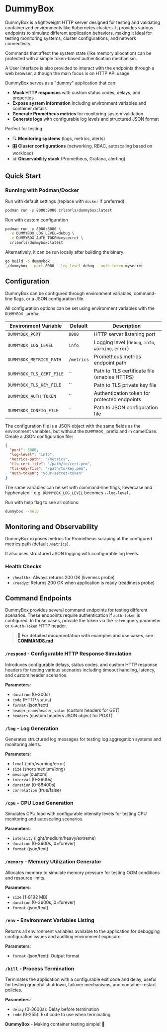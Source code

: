 # DummyBox

DummyBox is a lightweight HTTP server designed for testing and validating containerized environments like Kubernetes clusters. It provides various endpoints to simulate different application behaviors, making it ideal for testing monitoring systems, cluster configurations, and network connectivity. 

Commands that affect the system state (like memory allocation) can be protected with a simple token-based authentication mechanism.

A User Interface is also provided to interact with the endpoints through a web browser, although the main focus is on HTTP API usage.

DummyBox serves as a "dummy" application that can:
- **Mock HTTP responses** with custom status codes, delays, and properties
- **Expose system information** including environment variables and container details
- **Generate Prometheus metrics** for monitoring system validation
- **Generate logs** with configurable log levels and structured JSON format


Perfect for testing:
- 🔍 **Monitoring systems** (logs, metrics, alerts)
- 🎛️ **Cluster configurations** (networking, RBAC, autoscaling based on workload)
- 📊 **Observability stack** (Prometheus, Grafana, alerting)


## Quick Start

### Running with Podman/Docker

Run with default settings (replace with `docker` if preferred):

```bash
podman run -p 8080:8080 crlsmrls/dummybox:latest
```

Run with custom configuration
```bash
podman run -p 8080:8080 \
  -e DUMMYBOX_LOG_LEVEL=debug \
  -e DUMMYBOX_AUTH_TOKEN=mysecret \
  crlsmrls/dummybox:latest
```

Alternatively, it can be run locally after building the binary:

```bash
go build -o dummybox .
./dummybox --port 8080 --log-level debug --auth-token mysecret
```

## Configuration

DummyBox can be configured through environment variables, command-line flags, or a JSON configuration file.

All configuration options can be set using environment variables with the `DUMMYBOX_` prefix:

| Environment Variable | Default | Description |
|---------------------|---------|-------------|
| `DUMMYBOX_PORT` | `8080` | HTTP server listening port |
| `DUMMYBOX_LOG_LEVEL` | `info` | Logging level (`debug`, `info`, `warning`, `error`) |
| `DUMMYBOX_METRICS_PATH` | `/metrics` | Prometheus metrics endpoint path |
| `DUMMYBOX_TLS_CERT_FILE` | `` | Path to TLS certificate file (enables HTTPS) |
| `DUMMYBOX_TLS_KEY_FILE` | `` | Path to TLS private key file |
| `DUMMYBOX_AUTH_TOKEN` | `` | Authentication token for protected endpoints |
| `DUMMYBOX_CONFIG_FILE` | `` | Path to JSON configuration file |


The configuration file is a JSON object with the same fields as the environment variables, but without the `DUMMYBOX_` prefix and in camelCase. Create a JSON configuration file:

```json
{
  "port": 8080,
  "log-level": "info",
  "metrics-path": "/metrics",
  "tls-cert-file": "/path/to/cert.pem",
  "tls-key-file": "/path/to/key.pem",
  "auth-token": "your-secret-token"
}
```

The same variables can be set with command-line flags, lowercase and hyphenated - e.g. `DUMMYBOX_LOG_LEVEL` becomes `--log-level`.

Run with help flag to see all options:

```bash
dummybox --help
```

## Monitoring and Observability

DummyBox exposes metrics for Prometheus scraping at the configured metrics path (default `/metrics`).

It also uses structured JSON logging with configurable log levels. 

### Health Checks

- `/healthz`: Always returns 200 OK (liveness probe)
- `/readyz`: Returns 200 OK when application is ready (readiness probe)

## Command Endpoints

DummyBox provides several command endpoints for testing different scenarios. These endpoints require authentication if `auth-token` is configured. In those cases, provide the token via the `token` query parameter or `X-Auth-Token` HTTP header.

> 📖 **For detailed documentation with examples and use cases, see [COMMANDS.md](COMMANDS.md)**

### `/respond` - Configurable HTTP Response Simulation

Introduces configurable delays, status codes, and custom HTTP response headers for testing various scenarios including timeout handling, latency, and custom header scenarios.

**Parameters**: 
- `duration` (0-300s)
- `code` (HTTP status)
- `format` (json/text)
- `header_name`/`header_value` (custom headers for GET)
- `headers` (custom headers JSON object for POST)

### `/log` - Log Generation

Generates structured log messages for testing log aggregation systems and monitoring alerts.

**Parameters**: 
- `level` (info/warning/error)
- `size` (short/medium/long)
- `message` (custom)
- `interval` (0-3600s)
- `duration` (0-86400s)
- `correlation` (true/false)


### `/cpu` - CPU Load Generation

Simulates CPU load with configurable intensity levels for testing CPU monitoring and autoscaling scenarios.

**Parameters**: 
- `intensity` (light/medium/heavy/extreme)
- `duration` (0-3600s, 0=forever)
- `format` (json/text)

### `/memory` - Memory Utilization Generator

Allocates memory to simulate memory pressure for testing OOM conditions and resource limits.

**Parameters**:
- `size` (1-8192 MB)
- `duration` (0-3600s, 0=forever)
- `format` (json/text)

### `/env` - Environment Variables Listing

Returns all environment variables available to the application for debugging configuration issues and auditing environment exposure.

**Parameters**:
- `format` (json/text): Output format

### `/kill` - Process Termination

Terminates the application with a configurable exit code and delay, useful for testing graceful shutdown, failover mechanisms, and container restart policies.

**Parameters**:
- `delay` (0-3600s): Delay before termination
- `code` (0-255): Exit code to use when terminating


**DummyBox** - Making container testing simple! 🚀
